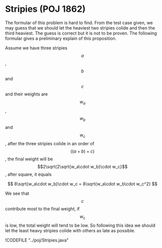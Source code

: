 # Stripies (POJ 1862)

The formular of this problem is hard to find. From the test case given, we may guess that we
should let the heaviest two stripies colide and then the third heaviest. The guess is correct
but it is not to be proven. The following formular gives a preliminary explain of this proposition.

Assume we have three stripies $$a$$, $$b$$ and $$c$$ and their weights are $$w_a$$, $$w_b$$ and $$w_c$$,
after the three stripies colide in an order of $$((a + b) + c)$$, the final weight will be
$$2\sqrt{2\sqrt{w_a\cdot w_b}\cdot w_c}$$, after square, it equals

$$
8\sqrt{w_a\cdot w_b}\cdot w_c = 8\sqrt{w_a\cdot w_b\cdot w_c^2}
$$

We see that $$c$$ contribute most to the final weight, if $$w_c$$ is low, the total weight will tend to be low.
So following this idea we should let the least heavy stripies colide with others as late as possible.

!CODEFILE "../poj/Stripies.java"
